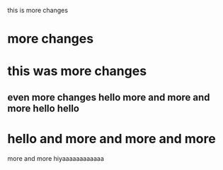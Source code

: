 this is more changes
# more changes
# this was more changes
even more changes
hello
more and more and more
hello
hello
---
hello
and more and more and more
====
more and more
hiyaaaaaaaaaaaa
